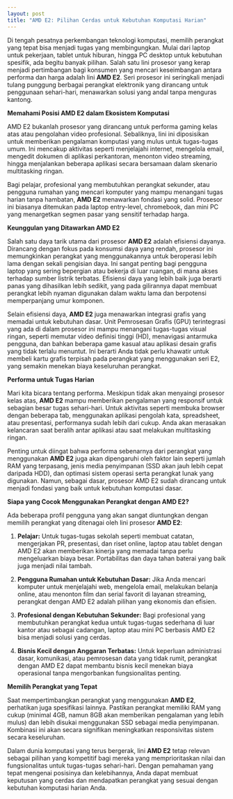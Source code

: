```yaml
---
layout: post
title: "AMD E2: Pilihan Cerdas untuk Kebutuhan Komputasi Harian"
---
```


Di tengah pesatnya perkembangan teknologi komputasi, memilih perangkat yang tepat bisa menjadi tugas yang membingungkan. Mulai dari laptop untuk pekerjaan, tablet untuk hiburan, hingga PC desktop untuk kebutuhan spesifik, ada begitu banyak pilihan. Salah satu lini prosesor yang kerap menjadi pertimbangan bagi konsumen yang mencari keseimbangan antara performa dan harga adalah lini **AMD E2**. Seri prosesor ini seringkali menjadi tulang punggung berbagai perangkat elektronik yang dirancang untuk penggunaan sehari-hari, menawarkan solusi yang andal tanpa menguras kantong.

**Memahami Posisi AMD E2 dalam Ekosistem Komputasi**

AMD E2 bukanlah prosesor yang dirancang untuk performa gaming kelas atas atau pengolahan video profesional. Sebaliknya, lini ini diposisikan untuk memberikan pengalaman komputasi yang mulus untuk tugas-tugas umum. Ini mencakup aktivitas seperti menjelajahi internet, mengelola email, mengedit dokumen di aplikasi perkantoran, menonton video streaming, hingga menjalankan beberapa aplikasi secara bersamaan dalam skenario multitasking ringan.

Bagi pelajar, profesional yang membutuhkan perangkat sekunder, atau pengguna rumahan yang mencari komputer yang mampu menangani tugas harian tanpa hambatan, **AMD E2** menawarkan fondasi yang solid. Prosesor ini biasanya ditemukan pada laptop entry-level, chromebook, dan mini PC yang menargetkan segmen pasar yang sensitif terhadap harga.

**Keunggulan yang Ditawarkan AMD E2**

Salah satu daya tarik utama dari prosesor **AMD E2** adalah efisiensi dayanya. Dirancang dengan fokus pada konsumsi daya yang rendah, prosesor ini memungkinkan perangkat yang menggunakannya untuk beroperasi lebih lama dengan sekali pengisian daya. Ini sangat penting bagi pengguna laptop yang sering bepergian atau bekerja di luar ruangan, di mana akses terhadap sumber listrik terbatas. Efisiensi daya yang lebih baik juga berarti panas yang dihasilkan lebih sedikit, yang pada gilirannya dapat membuat perangkat lebih nyaman digunakan dalam waktu lama dan berpotensi memperpanjang umur komponen.

Selain efisiensi daya, **AMD E2** juga menawarkan integrasi grafis yang memadai untuk kebutuhan dasar. Unit Pemrosesan Grafis (GPU) terintegrasi yang ada di dalam prosesor ini mampu menangani tugas-tugas visual ringan, seperti memutar video definisi tinggi (HD), menavigasi antarmuka pengguna, dan bahkan beberapa game kasual atau aplikasi desain grafis yang tidak terlalu menuntut. Ini berarti Anda tidak perlu khawatir untuk membeli kartu grafis terpisah pada perangkat yang menggunakan seri E2, yang semakin menekan biaya keseluruhan perangkat.

**Performa untuk Tugas Harian**

Mari kita bicara tentang performa. Meskipun tidak akan menyaingi prosesor kelas atas, **AMD E2** mampu memberikan pengalaman yang responsif untuk sebagian besar tugas sehari-hari. Untuk aktivitas seperti membuka browser dengan beberapa tab, menggunakan aplikasi pengolah kata, spreadsheet, atau presentasi, performanya sudah lebih dari cukup. Anda akan merasakan kelancaran saat beralih antar aplikasi atau saat melakukan multitasking ringan.

Penting untuk diingat bahwa performa sebenarnya dari perangkat yang menggunakan **AMD E2** juga akan dipengaruhi oleh faktor lain seperti jumlah RAM yang terpasang, jenis media penyimpanan (SSD akan jauh lebih cepat daripada HDD), dan optimasi sistem operasi serta perangkat lunak yang digunakan. Namun, sebagai dasar, prosesor AMD E2 sudah dirancang untuk menjadi fondasi yang baik untuk kebutuhan komputasi dasar.

**Siapa yang Cocok Menggunakan Perangkat dengan AMD E2?**

Ada beberapa profil pengguna yang akan sangat diuntungkan dengan memilih perangkat yang ditenagai oleh lini prosesor **AMD E2**:

1.  **Pelajar:** Untuk tugas-tugas sekolah seperti membuat catatan, mengerjakan PR, presentasi, dan riset online, laptop atau tablet dengan AMD E2 akan memberikan kinerja yang memadai tanpa perlu mengeluarkan biaya besar. Portabilitas dan daya tahan baterai yang baik juga menjadi nilai tambah.

2.  **Pengguna Rumahan untuk Kebutuhan Dasar:** Jika Anda mencari komputer untuk menjelajahi web, mengelola email, melakukan belanja online, atau menonton film dan serial favorit di layanan streaming, perangkat dengan AMD E2 adalah pilihan yang ekonomis dan efisien.

3.  **Profesional dengan Kebutuhan Sekunder:** Bagi profesional yang membutuhkan perangkat kedua untuk tugas-tugas sederhana di luar kantor atau sebagai cadangan, laptop atau mini PC berbasis AMD E2 bisa menjadi solusi yang cerdas.

4.  **Bisnis Kecil dengan Anggaran Terbatas:** Untuk keperluan administrasi dasar, komunikasi, atau pemrosesan data yang tidak rumit, perangkat dengan AMD E2 dapat membantu bisnis kecil menekan biaya operasional tanpa mengorbankan fungsionalitas penting.

**Memilih Perangkat yang Tepat**

Saat mempertimbangkan perangkat yang menggunakan **AMD E2**, perhatikan juga spesifikasi lainnya. Pastikan perangkat memiliki RAM yang cukup (minimal 4GB, namun 8GB akan memberikan pengalaman yang lebih mulus) dan lebih disukai menggunakan SSD sebagai media penyimpanan. Kombinasi ini akan secara signifikan meningkatkan responsivitas sistem secara keseluruhan.

Dalam dunia komputasi yang terus bergerak, lini **AMD E2** tetap relevan sebagai pilihan yang kompetitif bagi mereka yang memprioritaskan nilai dan fungsionalitas untuk tugas-tugas sehari-hari. Dengan pemahaman yang tepat mengenai posisinya dan kelebihannya, Anda dapat membuat keputusan yang cerdas dan mendapatkan perangkat yang sesuai dengan kebutuhan komputasi harian Anda.
